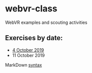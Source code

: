 # webvr-class
WebVR examples and scouting activities

## Exercises by date:

* [4 October 2019](https://vrlab-univaq.github.io/webvr-class/20191004/)
* 11 October 2019 

MarkDown [syntax](https://help.github.com/en/articles/basic-writing-and-formatting-syntax)
